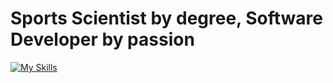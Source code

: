 # Sports Scientist by degree, Software Developer by passion

[![My Skills](https://skillicons.dev/icons?i=react,tailwind,css,ts,graphql,nodejs,aws,py&perline=4)](https://skillicons.dev)
